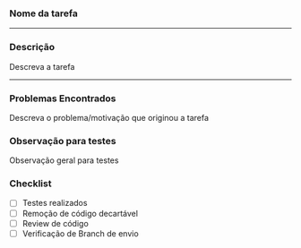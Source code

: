 ### Nome da tarefa
<hr>

### Descrição
Descreva a tarefa
_________________________________________________________________________________________________________________________________________________________________________
### Problemas Encontrados
Descreva o problema/motivação que originou a tarefa

### Observação para testes
Observação geral para testes

### Checklist

 - [ ] Testes realizados
 - [ ] Remoção de código decartável
 - [ ] Review de código
 - [ ] Verificação de Branch de envio